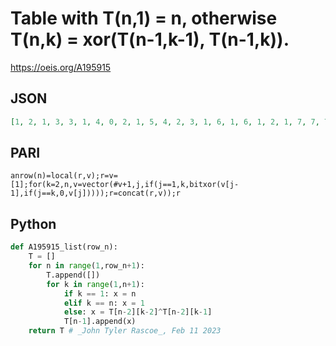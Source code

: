 # Table with T\(n,1\) \= n, otherwise T\(n,k\) \= xor\(T\(n\-1,k\-1\), T\(n\-1,k\)\)\.
https://oeis.org/A195915
## JSON
```JSON
[1, 2, 1, 3, 3, 1, 4, 0, 2, 1, 5, 4, 2, 3, 1, 6, 1, 6, 1, 2, 1, 7, 7, 7, 7, 3, 3, 1, 8, 0, 0, 0, 4, 0, 2, 1, 9, 8, 0, 0, 4, 4, 2, 3, 1, 10, 1, 8, 0, 4, 0, 6, 1, 2, 1, 11, 11, 9, 8, 4, 4, 6, 7, 3, 3, 1, 12, 0, 2, 1, 12, 0, 2, 1, 4, 0, 2, 1, 13, 12, 2, 3, 13, 12, 2, 3, 5, 4, 2, 3, 1]
```
## PARI
```PARI
anrow(n)=local(r,v);r=v=[1];for(k=2,n,v=vector(#v+1,j,if(j==1,k,bitxor(v[j-1],if(j==k,0,v[j]))));r=concat(r,v));r
```
## Python
```Python
def A195915_list(row_n):
    T = []
    for n in range(1,row_n+1):
        T.append([])
        for k in range(1,n+1):
            if k == 1: x = n
            elif k == n: x = 1
            else: x = T[n-2][k-2]^T[n-2][k-1]
            T[n-1].append(x)
    return T # _John Tyler Rascoe_, Feb 11 2023
```
